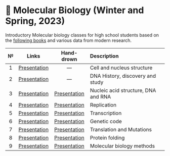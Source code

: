 # 🧬 Molecular Biology (Winter and Spring, 2023)

Introductory Molecular biology classes for high school students based on the [following books](https://disk.yandex.ru/d/pT7b_Ny704gzDg) and various data from modern research. 

| № | Links | Hand-drown | Description | 
| :-----: | :-----: | :-----: | :----- |
| 1 | [Presentation](https://disk.yandex.ru/i/sAtBM0ktEOI6QQ) | — | Cell and nucleus structure |
| 2 | [Presentation](https://disk.yandex.ru/i/kl7a95natvK6RA) | — | DNA History, discovery and study |
| 3 | [Presentation](https://disk.yandex.ru/i/pbRc5rOAAQcR4w) | [Presentation](https://disk.yandex.ru/i/KaC-9bIJflnbyw) | Nucleic acid structure, DNA and RNA |
| 4 | [Presentation](https://disk.yandex.ru/i/hH9frShuB0lcbg) | [Presentation](https://disk.yandex.ru/i/YbY-PhU_pnTHGw) | Replication |
| 5 | [Presentation](https://disk.yandex.ru/i/1aJT632diWty-w) | [Presentation](https://disk.yandex.ru/i/7v4CefCatbkNxQ) | Transcription |
| 6 | [Presentation](https://disk.yandex.ru/i/M2KulNsZV9gMOQ) | [Presentation](https://disk.yandex.ru/i/nNsU902TCFFEDg) | Genetic code |
| 7 | [Presentation](https://disk.yandex.ru/i/r5ORUOVQDdltTw) | [Presentation](https://disk.yandex.ru/i/XgckEXUvc_bcYQ) | Translation and Mutations |
| 8 | [Presentation](https://disk.yandex.ru/i/IYnNNxYPV2J9sQ) | [Presentation](https://disk.yandex.ru/i/wTYxB2zr4Hl1eA) | Protein folding |
| 9 | [Presentation](https://disk.yandex.ru/i/D7Go2lh4zb-3dA) | [Presentation](https://disk.yandex.ru/i/xyNkDkIMTm-vlw) | Molecular biology methods |
